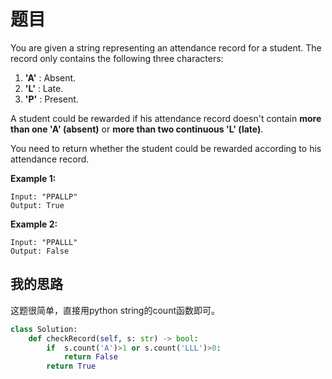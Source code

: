 # 题目

You are given a string representing an attendance record for a student. The record only contains the following three characters:



1. **'A'** : Absent.
2. **'L'** : Late.
3. **'P'** : Present.



A student could be rewarded if his attendance record doesn't contain **more than one 'A' (absent)** or **more than two continuous 'L' (late)**.

You need to return whether the student could be rewarded according to his attendance record.

**Example 1:**

```
Input: "PPALLP"
Output: True
```



**Example 2:**

```
Input: "PPALLL"
Output: False
```

## 我的思路

这题很简单，直接用python string的count函数即可。

```python
class Solution:
    def checkRecord(self, s: str) -> bool:
        if  s.count('A')>1 or s.count('LLL')>0:
            return False
        return True
```

